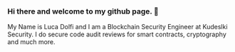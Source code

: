 ### Hi there and welcome to my github page. 👋
My Name is Luca Dolfi and I am a Blockchain Security Engineer at Kudeslki Security. I do secure code audit reviews for smart contracts, cryptography and much more.


